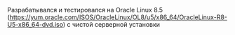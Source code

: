 Разрабатывался и тестировался на Oracle Linux 8.5 
(https://yum.oracle.com/ISOS/OracleLinux/OL8/u5/x86_64/OracleLinux-R8-U5-x86_64-dvd.iso) 
с чистой серверной установки
